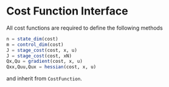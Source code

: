
# Cost Function Interface
All cost functions are required to define the following methods
```julia
n = state_dim(cost)
m = control_dim(cost)
J = stage_cost(cost, x, u)
J = stage_cost(cost, xN)
Qx,Qu = gradient(cost, x, u)
Qxx,Quu,Qux = hessian(cost, x, u)
```
and inherit from `CostFunction`.
